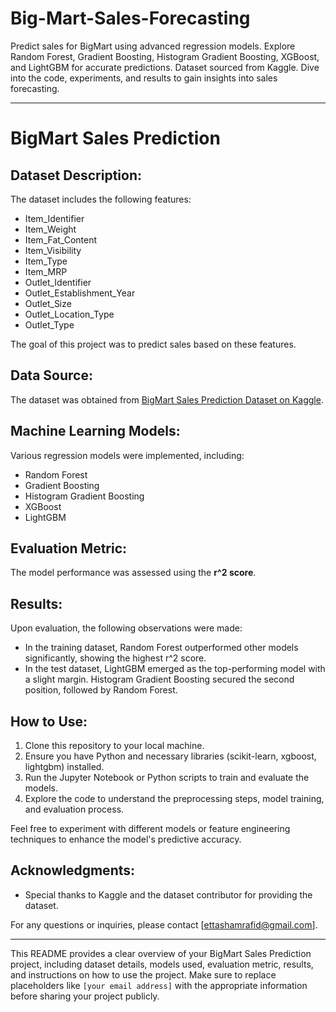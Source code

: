 # Big-Mart-Sales-Forecasting
Predict sales for BigMart using advanced regression models. Explore Random Forest, Gradient Boosting, Histogram Gradient Boosting, XGBoost, and LightGBM for accurate predictions. Dataset sourced from Kaggle. Dive into the code, experiments, and results to gain insights into sales forecasting.

---

# BigMart Sales Prediction

## Dataset Description:
The dataset includes the following features:
- Item_Identifier
- Item_Weight
- Item_Fat_Content
- Item_Visibility
- Item_Type
- Item_MRP
- Outlet_Identifier
- Outlet_Establishment_Year
- Outlet_Size
- Outlet_Location_Type
- Outlet_Type

The goal of this project was to predict sales based on these features.

## Data Source:
The dataset was obtained from [BigMart Sales Prediction Dataset on Kaggle](https://www.kaggle.com/datasets/shivan118/big-mart-sales-prediction-datasets).

## Machine Learning Models:
Various regression models were implemented, including:
- Random Forest
- Gradient Boosting
- Histogram Gradient Boosting
- XGBoost
- LightGBM

## Evaluation Metric:
The model performance was assessed using the **r^2 score**.

## Results:
Upon evaluation, the following observations were made:
- In the training dataset, Random Forest outperformed other models significantly, showing the highest r^2 score.
- In the test dataset, LightGBM emerged as the top-performing model with a slight margin. Histogram Gradient Boosting secured the second position, followed by Random Forest.

## How to Use:
1. Clone this repository to your local machine.
2. Ensure you have Python and necessary libraries (scikit-learn, xgboost, lightgbm) installed.
3. Run the Jupyter Notebook or Python scripts to train and evaluate the models.
4. Explore the code to understand the preprocessing steps, model training, and evaluation process.

Feel free to experiment with different models or feature engineering techniques to enhance the model's predictive accuracy.

## Acknowledgments:
- Special thanks to Kaggle and the dataset contributor for providing the dataset.

For any questions or inquiries, please contact [ettashamrafid@gmail.com].

---

This README provides a clear overview of your BigMart Sales Prediction project, including dataset details, models used, evaluation metric, results, and instructions on how to use the project. Make sure to replace placeholders like `[your email address]` with the appropriate information before sharing your project publicly.
